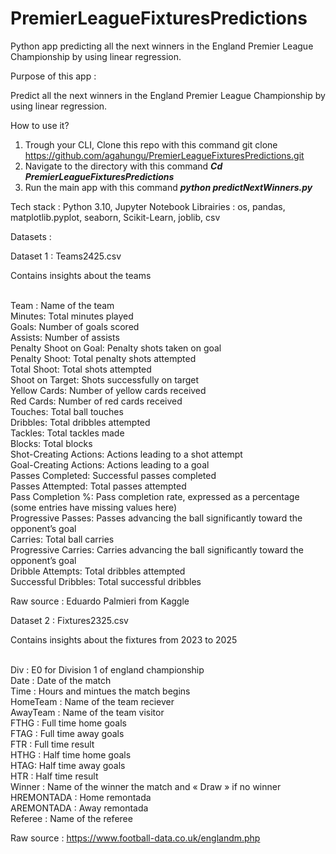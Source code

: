 # PremierLeagueFixturesPredictions

Python app predicting all the next winners in the England Premier League Championship by using linear regression.

Purpose of this app :

Predict all the next winners in the England Premier League Championship by using linear regression.

How to use it?

1. Trough your CLI, Clone this repo with this command git clone https://github.com/agahungu/PremierLeagueFixturesPredictions.git
2. Navigate to the directory with this command **_Cd PremierLeagueFixturesPredictions_**
3. Run the main app with this command **_python predictNextWinners.py_**

Tech stack : Python 3.10, Jupyter Notebook
Librairies : os, pandas, matplotlib.pyplot, seaborn, Scikit-Learn, joblib, csv

Datasets :

Dataset 1 : Teams2425.csv

Contains insights about the teams <br><br>

Team : Name of the team <br>
Minutes: Total minutes played <br>
Goals: Number of goals scored <br>
Assists: Number of assists <br>
Penalty Shoot on Goal: Penalty shots taken on goal <br>
Penalty Shoot: Total penalty shots attempted  <br>
Total Shoot: Total shots attempted <br>
Shoot on Target: Shots successfully on target <br>
Yellow Cards: Number of yellow cards received <br>
Red Cards: Number of red cards received <br>
Touches: Total ball touches <br>
Dribbles: Total dribbles attempted <br>
Tackles: Total tackles made <br>
Blocks: Total blocks <br>
Shot-Creating Actions: Actions leading to a shot attempt <br>
Goal-Creating Actions: Actions leading to a goal <br>
Passes Completed: Successful passes completed <br>
Passes Attempted: Total passes attempted <br>
Pass Completion %: Pass completion rate, expressed as a percentage (some entries have missing values here) <br>
Progressive Passes: Passes advancing the ball significantly toward the opponent’s goal <br>
Carries: Total ball carries <br>
Progressive Carries: Carries advancing the ball significantly toward the opponent’s goal <br>
Dribble Attempts: Total dribbles attempted <br>
Successful Dribbles: Total successful dribbles <br>

Raw source : Eduardo Palmieri from Kaggle

Dataset 2 : Fixtures2325.csv

Contains insights about the fixtures from 2023 to 2025 <br><br>

Div : E0 for Division 1 of england championship <br>
Date : Date of the match <br>
Time : Hours and mintues the match begins <br>
HomeTeam : Name of the team reciever <br>
AwayTeam : Name of the team visitor <br>
FTHG : Full time home goals <br>
FTAG : Full time away goals <br>
FTR : Full time result <br>
HTHG : Half time home goals <br>
HTAG: Half time away goals <br>
HTR : Half time result <br>
Winner : Name of the winner the match and « Draw » if no winner <br>
HREMONTADA : Home remontada <br>
AREMONTADA : Away remontada <br>
Referee : Name of the referee <br>

Raw source : https://www.football-data.co.uk/englandm.php
